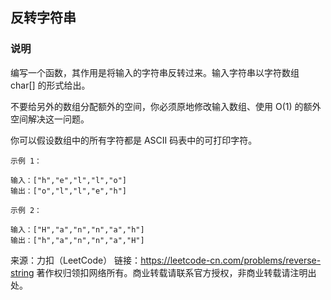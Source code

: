 ##  反转字符串

### 说明
编写一个函数，其作用是将输入的字符串反转过来。输入字符串以字符数组 char[] 的形式给出。

不要给另外的数组分配额外的空间，你必须原地修改输入数组、使用 O(1) 的额外空间解决这一问题。

你可以假设数组中的所有字符都是 ASCII 码表中的可打印字符。



```
示例 1：

输入：["h","e","l","l","o"]
输出：["o","l","l","e","h"]
```
```
示例 2：

输入：["H","a","n","n","a","h"]
输出：["h","a","n","n","a","H"]
```

来源：力扣（LeetCode）
链接：https://leetcode-cn.com/problems/reverse-string
著作权归领扣网络所有。商业转载请联系官方授权，非商业转载请注明出处。
